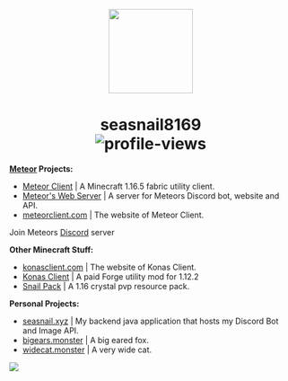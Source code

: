 <p align="center">
  <img src="https://user-images.githubusercontent.com/17166139/113363360-944dff00-9348-11eb-9a30-ea61761d0502.png" width="150"/>
</p>

<h1 align="center">
  seasnail8169<br>
  <img src="https://komarev.com/ghpvc/?username=seasnail8169" alt="profile-views"/><br>
</h1>

<p><strong><a href="https://github.com/MeteorDevelopment">Meteor</a> Projects:</strong></p>
<ul>
  <li><a href="https://github.com/MeteorDevelopment/meteor-client">Meteor Client</a> | A Minecraft 1.16.5 fabric utility client.</li>
  <li><a href="https://github.com/MeteorDevelopment/meteor-server">Meteor's Web Server</a> | A server for Meteors Discord bot, website and API.</li>
  <li><a href="https://meteorclient.com">meteorclient.com</a> | The website of Meteor Client.</li>
</ul>

Join Meteors [Discord](https://meteorclient.com/discord) server

<p><strong>Other Minecraft Stuff:</strong></p>
<ul>
  <li><a href="https://konasclient.com">konasclient.com</a> | The website of Konas Client.</li>
  <li><a href="https://konasclient.com">Konas Client</a> | A paid Forge utility mod for 1.12.2</li>
  <li><a href="https://github.com/seasnail8169/snail-pack">Snail Pack</a> | A 1.16 crystal pvp resource pack.</li>
</ul>

<p><strong>Personal Projects:</strong></p>
<ul>
  <li><a href="https://github.com/seasnail8169/snail-backend">seasnail.xyz</a> | My backend java application that hosts my Discord Bot and Image API.</li>
    <li><a href="https://github.com/seasnail8169/bigears.monster">bigears.monster</a> | A big eared fox.</li>
    <li><a href="https://github.com/seasnail8169/widecat.monster">widecat.monster</a> | A very wide cat.</li>
</ul>

![](https://hit.yhype.me/github/profile?user_id=17166139)
